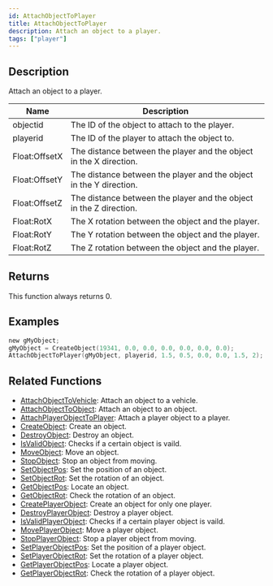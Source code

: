 ```yaml
---
id: AttachObjectToPlayer
title: AttachObjectToPlayer
description: Attach an object to a player.
tags: ["player"]
---
```


## Description

Attach an object to a player.

| Name          | Description                                                        |
| ------------- | ------------------------------------------------------------------ |
| objectid      | The ID of the object to attach to the player.                      |
| playerid      | The ID of the player to attach the object to.                      |
| Float:OffsetX | The distance between the player and the object in the X direction. |
| Float:OffsetY | The distance between the player and the object in the Y direction. |
| Float:OffsetZ | The distance between the player and the object in the Z direction. |
| Float:RotX    | The X rotation between the object and the player.                  |
| Float:RotY    | The Y rotation between the object and the player.                  |
| Float:RotZ    | The Z rotation between the object and the player.                  |

## Returns

This function always returns 0.

## Examples

```c
new gMyObject;
gMyObject = CreateObject(19341, 0.0, 0.0, 0.0, 0.0, 0.0, 0.0);
AttachObjectToPlayer(gMyObject, playerid, 1.5, 0.5, 0.0, 0.0, 1.5, 2);
```

## Related Functions

- [AttachObjectToVehicle](AttachObjectToVehicle.md): Attach an object to a vehicle.
- [AttachObjectToObject](AttachObjectToObject.md): Attach an object to an object.
- [AttachPlayerObjectToPlayer](AttachPlayerObjectToPlayer.md): Attach a player object to a player.
- [CreateObject](CreateObject.md): Create an object.
- [DestroyObject](DestroyObject.md): Destroy an object.
- [IsValidObject](IsValidObject.md): Checks if a certain object is vaild.
- [MoveObject](MoveObject.md): Move an object.
- [StopObject](StopObject.md): Stop an object from moving.
- [SetObjectPos](SetObjectPos.md): Set the position of an object.
- [SetObjectRot](SetObjectRot.md): Set the rotation of an object.
- [GetObjectPos](GetObjectPos.md): Locate an object.
- [GetObjectRot](GetObjectRot.md): Check the rotation of an object.
- [CreatePlayerObject](CreatePlayerObject.md): Create an object for only one player.
- [DestroyPlayerObject](DestroyPlayerObject.md): Destroy a player object.
- [IsValidPlayerObject](IsValidPlayerObject.md): Checks if a certain player object is vaild.
- [MovePlayerObject](MovePlayerObject.md): Move a player object.
- [StopPlayerObject](StopPlayerObject.md): Stop a player object from moving.
- [SetPlayerObjectPos](SetPlayerObjectPos.md): Set the position of a player object.
- [SetPlayerObjectRot](SetPlayerObjectRot.md): Set the rotation of a player object.
- [GetPlayerObjectPos](GetPlayerObjectPos.md): Locate a player object.
- [GetPlayerObjectRot](GetPlayerObjectRot.md): Check the rotation of a player object.
